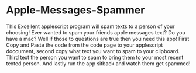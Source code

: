 # Apple-Messages-Spammer
This Excellent applescript program will spam texts to a person of your choosing!
Ever wanted to spam your friends apple messages text? Do you have a mac? Well if those to questions are true then you need this app! First Copy and Paste the code from the code page to your applescript doccument, second copy what text you want to spam to your clipboard. Third text the person you want to spam to bring them to your most recent texted person. And lastly run the app sitback and watch them get spammed!
